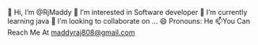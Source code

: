 👋 Hi, I’m @RjMaddy
👀 I’m interested in Software developer
🌱 I’m currently learning java
💞️ I’m looking to collaborate on ... 
😄 Pronouns: He
📫You Can Reach Me At maddyraj808@gmail.com

<!---
RjMaddy/RjMaddy is a ✨ special ✨ repository because its `README.md` (this file) appears on your GitHub profile.
You can click the Preview link to take a look at your changes.
--->
